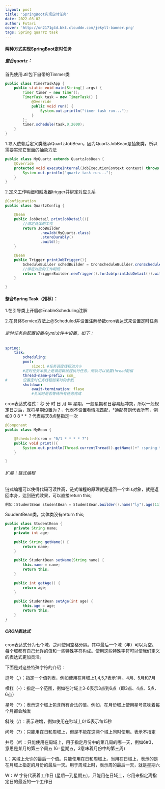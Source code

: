 ```yaml
---
layout: post
title: 'SpringBoot实现定时任务'
date: 2022-03-02
author: Futari
cover: 'http://on2171g4d.bkt.clouddn.com/jekyll-banner.png'
tags: Spring quarrz task
---
```


#### 两种方式实现SpringBoot定时任务
##### 整合quartz：

首先使用util包下自带的Timmer类

~~~ java
public class TimerTaskApp {
    public static void main(String[] args) {
        Timer timer = new Timer();
        TimerTask task = new TimerTask() {
            @Override
            public void run() {
                System.out.println("timer task run...");
            }
        };
        timer.schedule(task,0,2000);
    }
}

~~~



1.导入依赖后定义类继承QuartzJobBean，因为QuartzJobBean是抽象类，所以需要实现它里面的抽象方法

~~~ java
public class MyQuartz extends QuartzJobBean {
    @Override
    protected void executeInternal(JobExecutionContext context) throws JobExecutionException {
        System.out.println("quartz task run...");
    }
}

~~~



2.定义工作明细和触发器trigger并绑定对应关系

~~~ java
@Configuration
public class QuartzConfig {

    @Bean
    public JobDetail printJobDetail(){
        //绑定具体的工作
        return JobBuilder
                .newJob(MyQuartz.class)
                .storeDurably()
                .build();
    }

    @Bean
    public Trigger printJobTrigger(){
        ScheduleBuilder schedBuilder = CronScheduleBuilder.cronSchedule("0/5 * * * * ?");
        //绑定对应的工作明细
        return TriggerBuilder.newTrigger().forJob(printJobDetail()).withSchedule(schedBuilder).build();
    }

}
~~~



#### 整合Spring Task（推荐）：

1.在引导类上开启@EnableScheduling注解

2.在具体Service方法上@Scheduled并设置注解参数cron表达式来设置定时任务

###### 定时任务的配置设置在yml文件中设置，如下：

~~~ yml
spring:
	task:
		scheduling:
		pool:
			size:1 #任务调度线程池大小
		#定时任务本质上是调用新线程执行任务，所以可以设置thread前缀
		thread-name-prefix: ssm_
#		设置定时任务线程结束时的参数
		shutdown:
			await-termination: flase
			#关闭时是否等待所有任务完成
~~~



cron表达式格式：秒 分 时 日 月 年 星期，一般星期和日容易起冲突，所以一般规定日之后，就将星期设置为？，代表不设置看情况匹配，*通配符则代表所有，例如0 0 8 * * ？代表每天8点整指定一次

~~~ java
@Component
public class MyBean {

    @Scheduled(cron = "0/1 * * * * ?")
    public void print(){
        System.out.println(Thread.currentThread().getName()+" :spring task run...");
    }

}

~~~





###### 扩展：链式编程

链式编程可以使得代码可读性高，链式编程的原理就是返回一个this对象，就是返回本身，达到链式效果，可以直接return this;

~~~java
例如：StudentBean studentBean = StudentBean.builder().name("ly").age(11).build();
~~~

SuudentBean类，实体类没有return this;

~~~ JAVA
public class StudentBean {
	private String name;
	private int age;
	
	public String getName() {
		return name;
	}
 
	public StudentBean setName(String name) {
		this.name = name;
		return this;
	}
 
	public int getAge() {
		return age;
	}
 
	public StudentBean setAge(int age) {
		this.age = age;
		return this;
	}
}
~~~

##### CRON表达式

cron表达式分为七个域，之间使用空格分隔。其中最后一个域（年）可以为空。每个域都有自己允许的值和一些特殊字符构成。使用这些特殊字符可以使我们定义的表达式更加灵活。

下面是对这些特殊字符的介绍：

逗号（,）：指定一个值列表，例如使用在月域上1,4,5,7表示1月、4月、5月和7月

横杠（-）：指定一个范围，例如在时域上3-6表示3点到6点（即3点、4点、5点、6点）

星号（*）：表示这个域上包含所有合法的值。例如，在月份域上使用星号意味着每个月都会触发

斜线（/）：表示递增，例如使用在秒域上0/15表示每15秒

问号（?）：只能用在日和周域上，但是不能在这两个域上同时使用。表示不指定

井号（#）：只能使用在周域上，用于指定月份中的第几周的哪一天，例如6#3，意思是某月的第三个周五 (6=星期五，3意味着月份中的第三周)

L：某域上允许的最后一个值。只能使用在日和周域上。当用在日域上，表示的是在月域上指定的月份的最后一天。用于周域上时，表示周的最后一天，就是星期六

W：W 字符代表着工作日 (星期一到星期五)，只能用在日域上，它用来指定离指定日的最近的一个工作日

